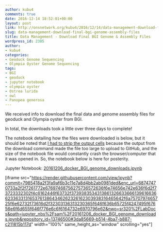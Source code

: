 ```yaml
---
author: kubu4
comments: true
date: 2016-12-14 18:52:01+00:00
layout: post
link: http://onsnetwork.org/kubu4/2016/12/14/data-management-download-final-bgi-genome-assembly-files/
slug: data-management-download-final-bgi-genome-assembly-files
title: Data Management - Download Final BGI Genome & Assembly Files
wordpress_id: 2385
author:
- kubu4
categories:
- Geoduck Genome Sequencing
- Olympia Oyster Genome Sequencing
tags:
- BGI
- geoduck
- jupyter notebook
- olympia oyster
- Ostrea lurida
- owl
- Panopea generosa
---
```


We received info to download the final data and genome assembly files for geoduck and Olympia oyster from BGI.

In total, the downloads took a little over three days to complete!

The notebook detailing how the files were downloaded is below, but it should be noted that [I had to strip the output cells](http://onsnetwork.org/kubu4/2016/12/14/data-managment-trim-output-cells-from-jupyter-notebook/) because the output from the download command made the file too large to upload to GitHub, and the size of the notebook file would constantly crash the browser/computer that it was opened in. So, the notebook below is here for posterity.

Jupyter Notebook: [20161206_docker_BGI_genome_downloads.ipynb](https://github.com/sr320/LabDocs/blob/master/jupyter_nbs/sam/20161206_docker_BGI_genome_downloads.ipynb)



[iframe src="https://render.githubusercontent.com/view/ipynb?commit=7985418a2f3fa9af6b3c11e7a8d4bb2ab0981ded&enc_url=68747470733a2f2f7261772e67697468756275736572636f6e74656e742e636f6d2f73723332302f4c6162446f63732f373938353431386132663366613961663662336331316537613864346262326162303938316465642f6a7570797465725f6e62732f73616d2f32303136313230365f646f636b65725f4247495f67656e6f6d655f646f776e6c6f6164732e6970796e62&nwo=sr320%2FLabDocs&path=jupyter_nbs%2Fsam%2F20161206_docker_BGI_genome_downloads.ipynb&repository_id=13746500#3da85669-b514-4ba7-b887-c211815b117d" width="100%" same_height_as="window" scrolling="yes"]
